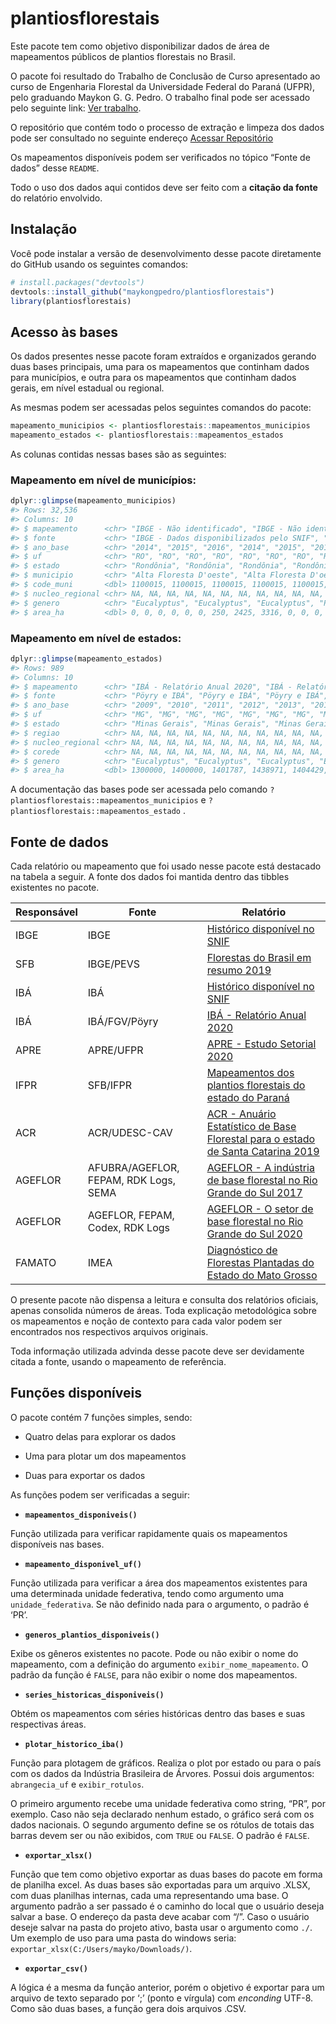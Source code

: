 
<!-- README.md is generated from README.Rmd. Please edit that file -->

# plantiosflorestais

<!-- badges: start -->
<!-- badges: end -->

Este pacote tem como objetivo disponibilizar dados de área de
mapeamentos públicos de plantios florestais no Brasil.

O pacote foi resultado do Trabalho de Conclusão de Curso apresentado ao
curso de Engenharia Florestal da Universidade Federal do Paraná (UFPR),
pelo graduando Maykon G. G. Pedro. O trabalho final pode ser acessado
pelo seguinte link:
[Ver trabalho](https://github.com/maykongpedro/plantiosflorestais/blob/master/inst/20210823-TCC-Corrigido-Aprovado-Maykon.pdf).

O repositório que contém todo o processo de extração e limpeza dos dados
pode ser consultado no seguinte endereço [Acessar
Repositório](https://github.com/maykongpedro/2021-07-04-extracao-mapeamentos-plantios-florestais)

Os mapeamentos disponíveis podem ser verificados no tópico “Fonte de
dados” desse `README`.

Todo o uso dos dados aqui contidos deve ser feito com a **citação da
fonte** do relatório envolvido.

## Instalação

Você pode instalar a versão de desenvolvimento desse pacote diretamente
do GitHub usando os seguintes comandos:

``` r
# install.packages("devtools")
devtools::install_github("maykongpedro/plantiosflorestais")
library(plantiosflorestais)
```

## Acesso às bases

Os dados presentes nesse pacote foram extraídos e organizados gerando
duas bases principais, uma para os mapeamentos que continham dados para
municípios, e outra para os mapeamentos que continham dados gerais, em
nível estadual ou regional.

As mesmas podem ser acessadas pelos seguintes comandos do pacote:

``` r
mapeamento_municipios <- plantiosflorestais::mapeamentos_municipios
mapeamento_estados <- plantiosflorestais::mapeamentos_estados
```

As colunas contidas nessas bases são as seguintes:

### Mapeamento em nível de municípios:

``` r
dplyr::glimpse(mapeamento_municipios)
#> Rows: 32,536
#> Columns: 10
#> $ mapeamento      <chr> "IBGE - Não identificado", "IBGE - Não identificado", ~
#> $ fonte           <chr> "IBGE - Dados disponibilizados pelo SNIF", "IBGE - Dad~
#> $ ano_base        <chr> "2014", "2015", "2016", "2014", "2015", "2016", "2014"~
#> $ uf              <chr> "RO", "RO", "RO", "RO", "RO", "RO", "RO", "RO", "RO", ~
#> $ estado          <chr> "Rondônia", "Rondônia", "Rondônia", "Rondônia", "Rondô~
#> $ municipio       <chr> "Alta Floresta D'oeste", "Alta Floresta D'oeste", "Alt~
#> $ code_muni       <dbl> 1100015, 1100015, 1100015, 1100015, 1100015, 1100015, ~
#> $ nucleo_regional <chr> NA, NA, NA, NA, NA, NA, NA, NA, NA, NA, NA, NA, NA, NA~
#> $ genero          <chr> "Eucalyptus", "Eucalyptus", "Eucalyptus", "Pinus", "Pi~
#> $ area_ha         <dbl> 0, 0, 0, 0, 0, 0, 250, 2425, 3316, 0, 0, 0, 0, 0, 0, 3~
```

### Mapeamento em nível de estados:

``` r
dplyr::glimpse(mapeamento_estados)
#> Rows: 989
#> Columns: 10
#> $ mapeamento      <chr> "IBÁ - Relatório Anual 2020", "IBÁ - Relatório Anual 2~
#> $ fonte           <chr> "Pöyry e IBÁ", "Pöyry e IBÁ", "Pöyry e IBÁ", "Pöyry e ~
#> $ ano_base        <chr> "2009", "2010", "2011", "2012", "2013", "2014", "2015"~
#> $ uf              <chr> "MG", "MG", "MG", "MG", "MG", "MG", "MG", "MG", "MG", ~
#> $ estado          <chr> "Minas Gerais", "Minas Gerais", "Minas Gerais", "Minas~
#> $ regiao          <chr> NA, NA, NA, NA, NA, NA, NA, NA, NA, NA, NA, NA, NA, NA~
#> $ nucleo_regional <chr> NA, NA, NA, NA, NA, NA, NA, NA, NA, NA, NA, NA, NA, NA~
#> $ corede          <chr> NA, NA, NA, NA, NA, NA, NA, NA, NA, NA, NA, NA, NA, NA~
#> $ genero          <chr> "Eucalyptus", "Eucalyptus", "Eucalyptus", "Eucalyptus"~
#> $ area_ha         <dbl> 1300000, 1400000, 1401787, 1438971, 1404429, 1400232, ~
```

A documentação das bases pode ser acessada pelo comando
`?plantiosflorestais::mapeamentos_municipios` e
`?plantiosflorestais::mapeamentos_estado` .

## Fonte de dados

Cada relatório ou mapeamento que foi usado nesse pacote está destacado
na tabela a seguir. A fonte dos dados foi mantida dentro das tibbles
existentes no pacote.

| Responsável | Fonte                                 | Relatório                                                                                                                                                                                            |
|-------------|---------------------------------------|------------------------------------------------------------------------------------------------------------------------------------------------------------------------------------------------------|
| IBGE        | IBGE                                  | [Histórico disponível no SNIF](https://dados.gov.br/dataset/sistema-nacional-de-informacoes-florestais-snif/resource/fdf7e4ce-8475-4205-8aad-3f97665b8a41)                                           |
| SFB         | IBGE/PEVS                             | [Florestas do Brasil em resumo 2019](http://www.acr.org.br/uploads/biblioteca/Florestas_Brasil_2019_Portugues.pdf)                                                                                   |
| IBÁ         | IBÁ                                   | [Histórico disponível no SNIF](https://dados.gov.br/dataset/sistema-nacional-de-informacoes-florestais-snif/resource/43251bd6-e2c9-4dc8-93c9-379bf15e29d9)                                           |
| IBÁ         | IBÁ/FGV/Pöyry                         | [IBÁ - Relatório Anual 2020](https://www.iba.org/datafiles/publicacoes/relatorios/relatorio-iba-2020.pdf)                                                                                            |
| APRE        | APRE/UFPR                             | [APRE - Estudo Setorial 2020](https://apreflorestas.com.br/publicacoes/estudo-setorial-apre-2020-2/)                                                                                                 |
| IFPR        | SFB/IFPR                              | [Mapeamentos dos plantios florestais do estado do Paraná](https://apreflorestas.com.br/publicacoes/ifpr-e-sfb-mapeamento-dos-plantios-florestais-do-estado-do-parana/)                               |
| ACR         | ACR/UDESC-CAV                         | [ACR - Anuário Estatístico de Base Florestal para o estado de Santa Catarina 2019](http://www.acr.org.br/uploads/biblioteca/Anuario_ACR_2019_atualizado.pdf)                                         |
| AGEFLOR     | AFUBRA/AGEFLOR, FEPAM, RDK Logs, SEMA | [AGEFLOR - A indústria de base florestal no Rio Grande do Sul 2017](http://www.ageflor.com.br/noticias/wp-content/uploads/2017/08/A-INDUSTRIA-DE-BASE-FLORESTAL-NO-RS-2017.pdf)                      |
| AGEFLOR     | AGEFLOR, FEPAM, Codex, RDK Logs       | [AGEFLOR - O setor de base florestal no Rio Grande do Sul 2020](http://www.ageflor.com.br/noticias/wp-content/uploads/2020/12/O-Setor-de-Base-Florestal-no-Rio-Grande-do-Sul-2020-ano-base-2019.pdf) |
| FAMATO      | IMEA                                  | [Diagnóstico de Florestas Plantadas do Estado do Mato Grosso](http://www.arefloresta.org.br/uploads/downloads/00072201414739.pdf)                                                                    |

O presente pacote não dispensa a leitura e consulta dos relatórios
oficiais, apenas consolida números de áreas. Toda explicação
metodológica sobre os mapeamentos e noção de contexto para cada valor
podem ser encontrados nos respectivos arquivos originais.

Toda informação utilizada advinda desse pacote deve ser devidamente
citada a fonte, usando o mapeamento de referência.

## Funções disponíveis

O pacote contém 7 funções simples, sendo:

-   Quatro delas para explorar os dados

-   Uma para plotar um dos mapeamentos

-   Duas para exportar os dados

As funções podem ser verificadas a seguir:

-   **`mapeamentos_disponiveis()`**

Função utilizada para verificar rapidamente quais os mapeamentos
disponíveis nas bases.

-   **`mapeamento_disponivel_uf()`**

Função utilizada para verificar a área dos mapeamentos existentes para
uma determinada unidade federativa, tendo como argumento uma
`unidade_federativa`. Se não definido nada para o argumento, o padrão é
‘PR’.

-   **`generos_plantios_disponiveis()`**

Exibe os gêneros existentes no pacote. Pode ou não exibir o nome do
mapeamento, com a definição do argumento `exibir_nome_mapeamento`. O
padrão da função é `FALSE`, para não exibir o nome dos mapeamentos.

-   **`series_historicas_disponiveis()`**

Obtém os mapeamentos com séries históricas dentro das bases e suas
respectivas áreas.

-   **`plotar_historico_iba()`**

Função para plotagem de gráficos. Realiza o plot por estado ou para o
país com os dados da Indústria Brasileira de Árvores. Possui dois
argumentos: `abrangecia_uf` e `exibir_rotulos`.

O primeiro argumento recebe uma unidade federativa como string, “PR”,
por exemplo. Caso não seja declarado nenhum estado, o gráfico será com
os dados nacionais. O segundo argumento define se os rótulos de totais
das barras devem ser ou não exibidos, com `TRUE` ou `FALSE`. O padrão é
`FALSE`.

-   **`exportar_xlsx()`**

Função que tem como objetivo exportar as duas bases do pacote em forma
de planilha excel. As duas bases são exportadas para um arquivo .XLSX,
com duas planilhas internas, cada uma representando uma base. O
argumento padrão a ser passado é o caminho do local que o usuário deseja
salvar a base. O endereço da pasta deve acabar com “/”. Caso o usuário
deseje salvar na pasta do projeto ativo, basta usar o argumento como
`./`. Um exemplo de uso para uma pasta do windows seria:
`exportar_xlsx(C:/Users/mayko/Downloads/)`.

-   **`exportar_csv()`**

A lógica é a mesma da função anterior, porém o objetivo é exportar para
um arquivo de texto separado por ‘;’ (ponto e vírgula) com *enconding*
UTF-8. Como são duas bases, a função gera dois arquivos .CSV.
